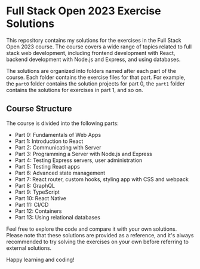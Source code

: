 # Full Stack Open 2023 Exercise Solutions


This repository contains my solutions for the exercises in the Full Stack Open 2023 course. The course covers a wide range of topics related to full stack web development, including frontend development with React, backend development with Node.js and Express, and using databases.

The solutions are organized into folders named after each part of the course. Each folder contains the exercise files for that part. For example, the `part0` folder contains the solution projects for part 0, the `part1` folder contains the solutions for exercises in part 1, and so on.

## Course Structure

The course is divided into the following parts:

- Part 0: Fundamentals of Web Apps
- Part 1: Introduction to React
- Part 2: Communicating with Server
- Part 3: Programming a Server with Node.js and Express
- Part 4: Testing Express servers, user administration
- Part 5: Testing React apps
- Part 6: Advanced state management
- Part 7: React router, custom hooks, styling app with CSS and webpack
- Part 8: GraphQL
- Part 9: TypeScript
- Part 10: React Native
- Part 11: CI/CD
- Part 12: Containers
- Part 13: Using relational databases

Feel free to explore the code and compare it with your own solutions. Please note that these solutions are provided as a reference, and it's always recommended to try solving the exercises on your own before referring to external solutions.

Happy learning and coding!
